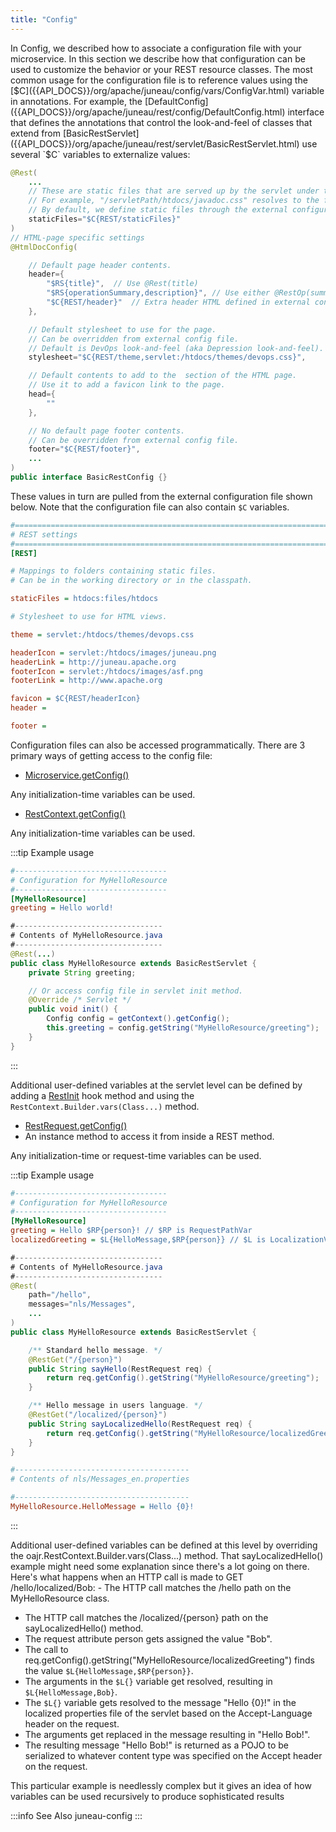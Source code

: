 ```yaml
---
title: "Config"
---
```


In Config, we described how to associate a configuration file with your microservice.
In this section we describe how that configuration can be used to customize the behavior or your REST resource classes.
The most common usage for the configuration file is to reference values using the [$C]({{API_DOCS}}/org/apache/juneau/config/vars/ConfigVar.html) variable in annotations.
For example, the [DefaultConfig]({{API_DOCS}}/org/apache/juneau/rest/config/DefaultConfig.html) interface that defines
the annotations that control the look-and-feel of classes that extend from [BasicRestServlet]({{API_DOCS}}/org/apache/juneau/rest/servlet/BasicRestServlet.html) use several `$C` variables to externalize values:

```java
@Rest(
    ...
    // These are static files that are served up by the servlet under the specified sub-paths.
    // For example, "/servletPath/htdocs/javadoc.css" resolves to the file "[servlet-package]/htdocs/javadoc.css"
    // By default, we define static files through the external configuration file.
    staticFiles="$C{REST/staticFiles}"
)
// HTML-page specific settings
@HtmlDocConfig(

    // Default page header contents.
    header={
        "$RS{title}",  // Use @Rest(title)
        "$RS{operationSummary,description}", // Use either @RestOp(summary) or @Rest(description)
        "$C{REST/header}"  // Extra header HTML defined in external config file.
    },

    // Default stylesheet to use for the page.
    // Can be overridden from external config file.
    // Default is DevOps look-and-feel (aka Depression look-and-feel).
    stylesheet="$C{REST/theme,servlet:/htdocs/themes/devops.css}",

    // Default contents to add to the  section of the HTML page.
    // Use it to add a favicon link to the page.
    head={
        ""
    },

    // No default page footer contents.
    // Can be overridden from external config file.
    footer="$C{REST/footer}",
    ...
)
public interface BasicRestConfig {}
```

These values in turn are pulled from the external configuration file shown below.
Note that the configuration file can also contain `$C` variables.

```ini
#=======================================================================================================================
# REST settings
#=======================================================================================================================
[REST]

# Mappings to folders containing static files.
# Can be in the working directory or in the classpath.

staticFiles = htdocs:files/htdocs

# Stylesheet to use for HTML views.

theme = servlet:/htdocs/themes/devops.css

headerIcon = servlet:/htdocs/images/juneau.png
headerLink = http://juneau.apache.org
footerIcon = servlet:/htdocs/images/asf.png
footerLink = http://www.apache.org

favicon = $C{REST/headerIcon}
header =

footer =
```
Configuration files can also be accessed programmatically.
There are 3 primary ways of getting access to the config file:

- [Microservice.getConfig()]({{API_DOCS}}/org/apache/juneau/microservice/Microservice.html#getConfig())

Any initialization-time variables can be used.

- [RestContext.getConfig()]({{API_DOCS}}/org/apache/juneau/rest/RestContext.html#getConfig())

Any initialization-time variables can be used.

:::tip Example usage
```ini
#----------------------------------
# Configuration for MyHelloResource
#----------------------------------
[MyHelloResource]
greeting = Hello world!
```

```java
#---------------------------------
# Contents of MyHelloResource.java
#---------------------------------
@Rest(...)
public class MyHelloResource extends BasicRestServlet {
    private String greeting;

    // Or access config file in servlet init method.
    @Override /* Servlet */
    public void init() {
        Config config = getContext().getConfig();
        this.greeting = config.getString("MyHelloResource/greeting");
    }
}
```
:::

Additional user-defined variables at the servlet level can be defined by adding a
[RestInit]({{API_DOCS}}/org/apache/juneau/rest/annotation/RestInit.html) hook method
and using the  `RestContext.Builder.vars(Class...)` method.
- [RestRequest.getConfig()]({{API_DOCS}}/org/apache/juneau/rest/RestRequest.html#getConfig())
- An instance method to access it from inside a REST method.

Any initialization-time or request-time variables can be used.

:::tip Example usage
```ini
#----------------------------------
# Configuration for MyHelloResource
#----------------------------------
[MyHelloResource]
greeting = Hello $RP{person}! // $RP is RequestPathVar
localizedGreeting = $L{HelloMessage,$RP{person}} // $L is LocalizationVar with args
```

```java
#---------------------------------
# Contents of MyHelloResource.java
#---------------------------------
@Rest(
    path="/hello",
    messages="nls/Messages",
    ...
)
public class MyHelloResource extends BasicRestServlet {

    /** Standard hello message. */
    @RestGet("/{person}")
    public String sayHello(RestRequest req) {
        return req.getConfig().getString("MyHelloResource/greeting");
    }

    /** Hello message in users language. */
    @RestGet("/localized/{person}")
    public String sayLocalizedHello(RestRequest req) {
        return req.getConfig().getString("MyHelloResource/localizedGreeting");
    }
}
```

```ini
#---------------------------------------
# Contents of nls/Messages_en.properties

#---------------------------------------
MyHelloResource.HelloMessage = Hello {0}!
```
:::

Additional user-defined variables can be defined at this level by overriding the oajr.RestContext.Builder.vars(Class...)
method.
That sayLocalizedHello() example might need some explanation since there's a lot going on there.
Here's what happens when an HTTP call is made to GET /hello/localized/Bob: - The HTTP call matches the /hello path on
the MyHelloResource class.

- The HTTP call matches the /localized/\{person\} path on the sayLocalizedHello() method.
- The request attribute person gets assigned the value "Bob".
- The call to req.getConfig().getString("MyHelloResource/localizedGreeting") finds the value `$L{HelloMessage,$RP{person}}`.
- The arguments in the `$L{}` variable get resolved, resulting in `$L{HelloMessage,Bob}`.
- The `$L{}` variable gets resolved to the message "Hello {0}!" in the localized properties file of the servlet based on the Accept-Language header on the request.
- The arguments get replaced in the message resulting in "Hello Bob!".
- The resulting message "Hello Bob!" is returned as a POJO to be serialized to whatever content type was specified on the Accept header on the request.

This particular example is needlessly complex but it gives an idea of how variables can be used recursively to produce
sophisticated results

:::info See Also
juneau-config
:::